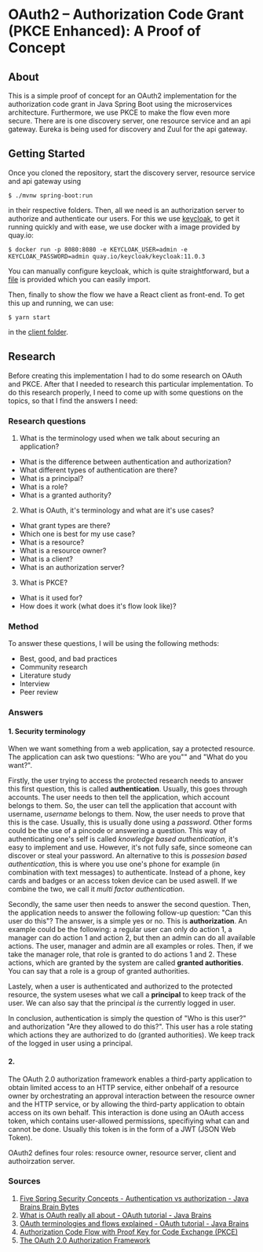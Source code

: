 # OAuth2 – Authorization Code Grant (PKCE Enhanced): A Proof of Concept

## About
This is a simple proof of concept for an OAuth2 implementation for the authorization code grant in Java Spring Boot using the microservices architecture. Furthermore, we use PKCE to make the flow even more secure. There are is one discovery server, one resource service and an api gateway. Eureka is being used for discovery and Zuul for the api gateway.

## Getting Started
Once you cloned the repository, start the discovery server, resource service and api gateway using
```console
$ ./mvnw spring-boot:run
```
in their respective folders. Then, all we need is an authorization server to authorize and authenticate our users. For this we use [keycloak](https://www.keycloak.org/ "Keycloak's website"), to get it running quickly and with ease, we use docker with a image provided by quay.io:
```console
$ docker run -p 8080:8080 -e KEYCLOAK_USER=admin -e KEYCLOAK_PASSWORD=admin quay.io/keycloak/keycloak:11.0.3
```
You can manually configure keycloak, which is quite straightforward, but a [file](../main/realm-export.json) is provided which you can easily import.

Then, finally to show the flow we have a React client as front-end. To get this up and running, we can use:
```console
$ yarn start
```
in the [client folder](../main/client).

## Research
Before creating this implementation I had to do some research on OAuth and PKCE. After that I needed to research this particular implementation. To do this research properly, I need to come up with some questions on the topics, so that I find the answers I need:

### Research questions
1. What is the terminology used when we talk about securing an application?
  * What is the difference between authentication and authorization?
  * What different types of authentication are there?
  * What is a principal?
  * What is a role?
  * What is a granted authority?
2. What is OAuth, it's terminology and what are it's use cases?
  * What grant types are there?
  * Which one is best for my use case?
  * What is a resource?
  * What is a resource owner?
  * What is a client?
  * What is an authorization server?
3. What is PKCE?
  * What is it used for?
  * How does it work (what does it's flow look like)?
  
### Method
To answer these questions, I will be using the following methods:
- Best, good, and bad practices
- Community research
- Literature study
- Interview
- Peer review

### Answers

#### 1. Security terminology 
When we want something from a web application, say a protected resource. The application can ask two questions: "Who are you"" and "What do you want?". 

Firstly, the user trying to access the protected research needs to answer this first question, this is called **authentication**. Usually, this goes through accounts. The user needs to then tell the application, which account belongs to them. So, the user can tell the application that account with username, *username* belongs to them. Now, the user needs to prove that this is the case. Usually, this is usually done using a *password*. Other forms could be the use of a pincode or answering a question. This way of authenticating one's self is called *knowledge based authentication*, it's easy to implement and use. However, it's not fully safe, since someone can discover or steal your password. An alternative to this is *possesion based authentication*, this is where you use one's phone for example (in combination with text messages) to authenticate. Instead of a phone, key cards and badges or an access token device can be used aswell. If we combine the two, we call it *multi factor authentication*.

Secondly, the same user then needs to answer the second question. Then, the application needs to answer the following follow-up question: "Can this user do this"? The answer, is a simple yes or no. This is **authorization**. An example could be the following: a regular user can only do action 1, a manager can do action 1 and action 2, but then an admin can do all available actions. The user, manager and admin are all examples or roles. Then, if we take the manager role, that role is granted to do actions 1 and 2. These actions, which are granted by the system are called **granted authorities**. You can say that a role is a group of granted authorities.

Lastely, when a user is authenticated and authorized to the protected resource, the system useses what we call a **principal** to keep track of the user. We can also say that the principal *is* the currently logged in user.

In conclusion, authentication is simply the question of "Who is this user?" and authorization "Are they allowed to do this?". This user has a role stating which actions they are authorized to do (granted authorities). We keep track of the logged in user using a principal.

#### 2.
The OAuth 2.0 authorization framework enables a third-party application to obtain limited access to an HTTP service, either onbehalf of a resource owner by orchestrating an approval interaction between the resource owner and the HTTP service, or by allowing the third-party application to obtain access on its own behalf. This interaction is done using an OAuth access token, which contains user-allowed permissions, specifiying what can and cannot be done. Usually this token is in the form of a JWT (JSON Web Token).

OAuth2 defines four roles: resource owner, resource server, client and authoirzation server.

### Sources
1. [Five Spring Security Concepts - Authentication vs authorization - Java Brains Brain Bytes](https://www.youtube.com/watch?v=I0poT4UxFxE)
2. [What is OAuth really all about - OAuth tutorial - Java Brains](https://www.youtube.com/watch?v=t4-416mg6iU)
3. [OAuth terminologies and flows explained - OAuth tutorial - Java Brains](https://www.youtube.com/watch?v=3pZ3Nh8tgTE)
4. [Authorization Code Flow with Proof Key for Code Exchange (PKCE)](https://auth0.com/docs/flows/authorization-code-flow-with-proof-key-for-code-exchange-pkce)
5. [The OAuth 2.0 Authorization Framework](https://tools.ietf.org/html/rfc6749)

